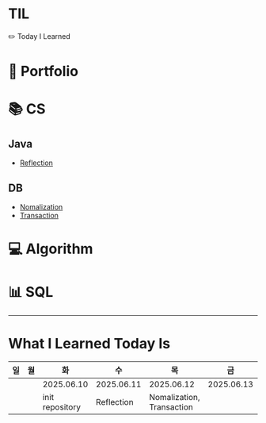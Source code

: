 # TIL

✏️ Today I Learned

# 💌 Portfolio

# 📚 CS

## Java

- [Reflection](./2.%20CS/1.%20Java/1.%20Reflection.md)

## DB

- [Nomalization](./2.%20CS/5.%20Database/1.%20Nomalization.md)
- [Transaction](./2.%20CS/5.%20Database/2.%20Transaction.md)

# 💻 Algorithm

# 📊 SQL

---

# What I Learned Today Is

| 일  | 월  | 화              | 수         | 목                        | 금         | 토         |
| --- | --- | --------------- | ---------- | ------------------------- | ---------- | ---------- |
|     |     | 2025.06.10      | 2025.06.11 | 2025.06.12                | 2025.06.13 | 2025.06.14 |
|     |     | init repository | Reflection | Nomalization, Transaction |            |            |
